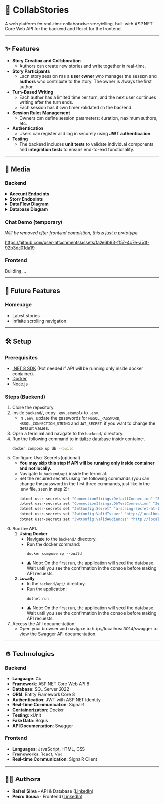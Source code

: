 # 📔 CollabStories
A web platform for real-time collaborative storytelling, built with ASP.NET Core Web API for the backend and React for the frontend.

---

## ✨ Features
- **Story Creation and Collaboration**
    - Authors can create new stories and write together in real-time.
- **Story Participants**
    - Each story session has a **user owner** who manages the session and **authors** who contribute to the story. The owner is always the first author.
- **Turn-Based Writing**
    - Each author has a limited time per turn, and the next user continues writing after the turn ends.
    - Each session has it own timer validated on the backend.
- **Session Rules Management**
    - Owners can define session parameters: duration, maximum authors, etc.
- **Authentication**
    - Users can register and log in securely using **JWT authentication**.
- **Testing**
    - The backend includes **unit tests** to validate individual components and **integration tests** to ensure end-to-end functionality.

---

## 📸 Media
### Backend
<details>
    <summary><b>Account Endpoints</b></summary>
    <img src="docs/images/account-endpoints.png" alt="Account Endpoints">
</details>
<details>
    <summary><b>Story Endpoints</b></summary>
    <img src="docs/images/story-endpoints.png" alt="Story Endpoints">
</details>
<details>
    <summary><b>Data Flow Diagram</b></summary>
    <img src="docs/images/data-flow-diagram.png" alt="Dataflow Diagram">
</details>
<details>
    <summary><b>Database Diagram</b></summary>
    <img src="docs/images/database-diagram.png" alt="Database Diagram">
</details>

### Chat Demo (temporary)
*Will be removed after frontend completion, this is just a prototype.*

https://github.com/user-attachments/assets/fa2e6b93-ff57-4c7e-a7df-92b3dd01da19


### Frontend
Building ...

---

## 🚀 Future Features
### Homepage
- Latest stories
- Infinite scrolling navigation

---

## 🛠 Setup
### Prerequisites
- [.NET 8 SDK](https://dotnet.microsoft.com/en-us/download/dotnet/8.0) (Not needed if API will be running only inside docker container).
- [Docker](https://www.docker.com/get-started/)
- [Node.js](https://nodejs.org/en/download)

### Steps (Backend)
1. Clone the repository.
2. Inside `backend/`, copy `.env.example` to `.env`.
   - In `.env`, update the passwords for `MSSQL_PASSWORD`, `MSSQL_CONNECTION_STRING` and `JWT_SECRET`, if you want to change the default values.
3. Open a terminal and navigate to the `backend/` directory.
4. Run the following command to initialize database inside container.
   ```bash
   docker compose up db --build
   ```
5. Configure User Secrets (optional)
   - **You may skip this step if API will be running only inside container and not locally.**
   - Navigate to `backend/api` inside the terminal.
   - Set the required secrets using the following commands (you can change the password in the first three commands, just like in the .env file, seen in step 2):
     ```bash
     dotnet user-secrets set "ConnectionStrings:DefaultConnection" "Server=localhost,1434; Database=CollabStoriesDB; MultipleActiveResultSets=True;User ID=sa;Password='examplePassword1234'; Encrypt=False;"
     dotnet user-secrets set "ConnectionStrings:DbTestConnection" "Server=localhost,1434; Database=CollabStoriesDBTest; MultipleActiveResultSets=True;User ID=sa;Password='examplePassword1234'; Encrypt=False;"
     dotnet user-secrets set "JwtConfig:Secret" "a-string-secret-at-least-256-bits-long"
     dotnet user-secrets set "JwtConfig:ValidIssuer" "http://localhost:5014/"
     dotnet user-secrets set "JwtConfig:ValidAudiences" "http://localhost:5014/"
     ```
6. Run the API:
   1. **Using Docker**
      - Navigate to the `backend/` directory.
      - Run the docker command:
        ```
        docker compose up --build
        ```
      - ⚠️ Note: On the first run, the application will seed the database. Wait until you see the confirmation in the console before making API requests.        
   2. **Locally**
      - In the `backend/api/` directory.
      - Run the application:
        ```bash
        dotnet run
        ```
      - ⚠️ Note: On the first run, the application will seed the database. Wait until you see the confirmation in the console before making API requests.
7. Access the API documentation:
   - Open your browser and navigate to http://localhost:5014/swagger to view the Swagger API documentation.

---

## ⚙ Technologies
### Backend
- **Language**: C#  
- **Framework**: ASP.NET Core Web API 8  
- **Database**: SQL Server 2022  
- **ORM**: Entity Framework Core 8  
- **Authentication**: JWT with ASP.NET Identity  
- **Real-time Communication**: SignalR  
- **Containerization**: Docker  
- **Testing**: xUnit  
- **Fake Data**: Bogus  
- **API Documentation**: Swagger  

### Frontend
- **Languages**: JavaScript, HTML, CSS  
- **Frameworks**: React, Vue  
- **Real-time Communication**: SignalR Client  

---

## 🙋‍♂️ Authors
- **Rafael Silva** - API & Database ([LinkedIn](https://www.linkedin.com/in/rafa-silva-v/))
- **Pedro Sousa** - Frontend ([LinkedIn](https://www.linkedin.com/in/dsousr/))
